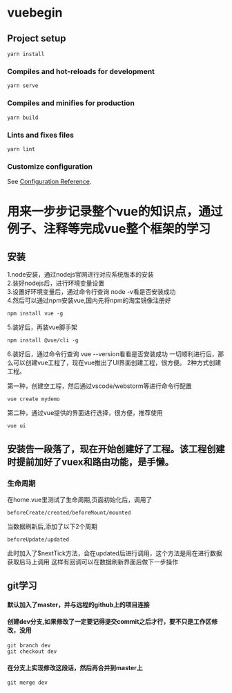 # vuebegin

## Project setup
```
yarn install
```

### Compiles and hot-reloads for development
```
yarn serve
```

### Compiles and minifies for production
```
yarn build
```

### Lints and fixes files
```
yarn lint
```

### Customize configuration
See [Configuration Reference](https://cli.vuejs.org/config/).

# 用来一步步记录整个vue的知识点，通过例子、注释等完成vue整个框架的学习

## 安装
1.node安装，通过nodejs官网进行对应系统版本的安装  
2.装好nodejs后，进行环境变量设置  
3.设置好环境变量后，通过命令行查询 node -v看是否安装成功  
4.然后可以通过npm安装vue,国内先将npm的淘宝镜像注册好    
   
```
npm install vue -g
``` 
      
5.装好后，再装vue脚手架   
   
```
npm install @vue/cli -g
```
   
6.装好后，通过命令行查询 vue --version看看是否安装成功
一切顺利进行后，那么可以创建vue工程了，现在vue推出了UI界面创建工程，很方便。
2种方式创建工程。

第一种，创建空工程，然后通过vscode/webstorm等进行命令行配置
```
vue create mydemo
```
第二种，通过vue提供的界面进行选择，很方便，推荐使用
```
vue ui
```

## 安装告一段落了，现在开始创建好了工程。该工程创建时提前加好了vuex和路由功能，是手懒。
### 生命周期
在home.vue里测试了生命周期,页面初始化后，调用了
```
beforeCreate/created/beforeMount/mounted
```
当数据刷新后,添加了以下2个周期
```
beforeUpdate/updated
```
此时加入了$nextTick方法，会在updated后进行调用，这个方法是用在进行数据获取后马上调用
这样有回调可以在数据刷新界面后做下一步操作

## git学习
#### 默认加入了master，并与远程的github上的项目连接
#### 创建dev分支,如果修改了一定要记得提交commit之后才行，要不只是工作区修改，没用
```
git branch dev
git checkout dev
```

#### 在分支上实现修改这段话，然后再合并到master上
```
git merge dev
```





